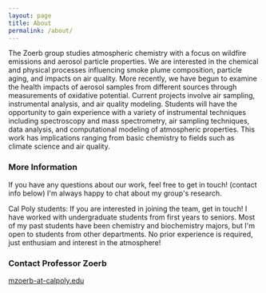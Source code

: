 ```yaml
---
layout: page
title: About
permalink: /about/
---
```


The Zoerb group studies atmospheric chemistry with a focus on wildfire emissions and aerosol particle properties. We are interested in the chemical and physical processes influencing smoke plume composition, particle aging, and impacts on air quality. More recently, we have begun to examine the health impacts of aerosol samples from different sources through measurements of oxidative potential. Current projects involve air sampling, instrumental analysis, and air quality modeling. Students will have the opportunity to gain experience with a variety of instrumental techniques including spectroscopy and mass spectrometry, air sampling techniques, data analysis, and computational modeling of atmospheric properties. This work has implications ranging from basic chemistry to fields such as climate science and air quality.

### More Information

If you have any questions about our work, feel free to get in touch! (contact info below) I'm always happy to chat about my group's research.

Cal Poly students: If you are interested in joining the team, get in touch! I have worked with undergraduate students from first years to seniors. Most of my past students have been chemistry and biochemistry majors, but I'm open to students from other departments. No prior experience is required, just enthusiam and interest in the atmosphere!


### Contact Professor Zoerb

[mzoerb-at-calpoly.edu](mailto:mzoerb@calpoly.edu)
